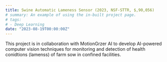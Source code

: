 ```yaml
---
title: Swine Automatic Lameness Sensor (2023, NSF-STTR, $,90,056)
# summary: An example of using the in-built project page.
# tags:
# - Deep Learning
date: "2023-08-19T00:00:00Z"
---
```

This project is in collaboration with MotionGrzer AI to develop AI-powered computer vision techniques for monitoring and detection of health conidtions (lamenss) of farm sow in confined facilities.
